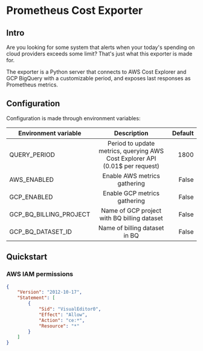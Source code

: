 # Prometheus Cost Exporter

## Intro

Are you looking for some system that alerts when your today's spending on cloud providers exceeds some limit?  That's just what this exporter is made for.

The exporter is a Python server that connects to AWS Cost Explorer and GCP BigQuery with a customizable period, and exposes last responses as Prometheus metrics.

## Configuration

Configuration is made through environment variables:

| Environment variable        | Description           | Default  |
| ------------- |:-------------:| -----:|
| QUERY_PERIOD      | Period to update metrics, querying AWS Cost Explorer API (0.01$ per request) | 1800 |
| AWS_ENABLED | Enable AWS metrics gathering      |   False |
| GCP_ENABLED | Enable GCP metrics gathering      |   False |
| GCP_BQ_BILLING_PROJECT | Name of GCP project with BQ billing dataset      |   False |
| GCP_BQ_DATASET_ID | Name of billing dataset in BQ      |   False |

## Quickstart

### AWS IAM permissions

```json
{
    "Version": "2012-10-17",
    "Statement": [
        {
            "Sid": "VisualEditor0",
            "Effect": "Allow",
            "Action": "ce:*",
            "Resource": "*"
        }
    ]
}
```

